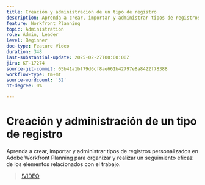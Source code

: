 ```yaml
---
title: Creación y administración de un tipo de registro
description: Aprenda a crear, importar y administrar tipos de registros personalizados en Adobe Workfront Planning para organizar y realizar un seguimiento eficaz de los elementos relacionados con el trabajo.
feature: Workfront Planning
topic: Administration
role: Admin, Leader
level: Beginner
doc-type: Feature Video
duration: 348
last-substantial-update: 2025-02-27T00:00:00Z
jira: KT-17274
source-git-commit: 05b41a1bf79d6cf8ae661b42797e8a8422f78388
workflow-type: tm+mt
source-wordcount: '52'
ht-degree: 0%

---
```



# Creación y administración de un tipo de registro

Aprenda a crear, importar y administrar tipos de registros personalizados en Adobe Workfront Planning para organizar y realizar un seguimiento eficaz de los elementos relacionados con el trabajo.

>[!VIDEO](https://video.tv.adobe.com/v/3447965/?learn=on&enablevpops)

